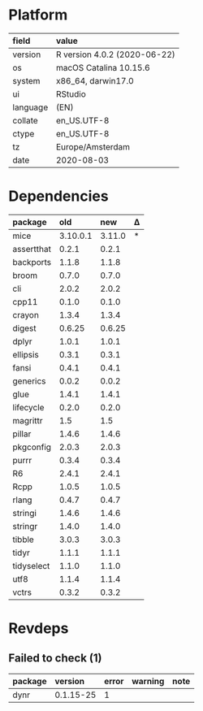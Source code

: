 # Platform

|field    |value                        |
|:--------|:----------------------------|
|version  |R version 4.0.2 (2020-06-22) |
|os       |macOS Catalina 10.15.6       |
|system   |x86_64, darwin17.0           |
|ui       |RStudio                      |
|language |(EN)                         |
|collate  |en_US.UTF-8                  |
|ctype    |en_US.UTF-8                  |
|tz       |Europe/Amsterdam             |
|date     |2020-08-03                   |

# Dependencies

|package    |old      |new    |Δ  |
|:----------|:--------|:------|:--|
|mice       |3.10.0.1 |3.11.0 |*  |
|assertthat |0.2.1    |0.2.1  |   |
|backports  |1.1.8    |1.1.8  |   |
|broom      |0.7.0    |0.7.0  |   |
|cli        |2.0.2    |2.0.2  |   |
|cpp11      |0.1.0    |0.1.0  |   |
|crayon     |1.3.4    |1.3.4  |   |
|digest     |0.6.25   |0.6.25 |   |
|dplyr      |1.0.1    |1.0.1  |   |
|ellipsis   |0.3.1    |0.3.1  |   |
|fansi      |0.4.1    |0.4.1  |   |
|generics   |0.0.2    |0.0.2  |   |
|glue       |1.4.1    |1.4.1  |   |
|lifecycle  |0.2.0    |0.2.0  |   |
|magrittr   |1.5      |1.5    |   |
|pillar     |1.4.6    |1.4.6  |   |
|pkgconfig  |2.0.3    |2.0.3  |   |
|purrr      |0.3.4    |0.3.4  |   |
|R6         |2.4.1    |2.4.1  |   |
|Rcpp       |1.0.5    |1.0.5  |   |
|rlang      |0.4.7    |0.4.7  |   |
|stringi    |1.4.6    |1.4.6  |   |
|stringr    |1.4.0    |1.4.0  |   |
|tibble     |3.0.3    |3.0.3  |   |
|tidyr      |1.1.1    |1.1.1  |   |
|tidyselect |1.1.0    |1.1.0  |   |
|utf8       |1.1.4    |1.1.4  |   |
|vctrs      |0.3.2    |0.3.2  |   |

# Revdeps

## Failed to check (1)

|package |version   |error |warning |note |
|:-------|:---------|:-----|:-------|:----|
|dynr    |0.1.15-25 |1     |        |     |

